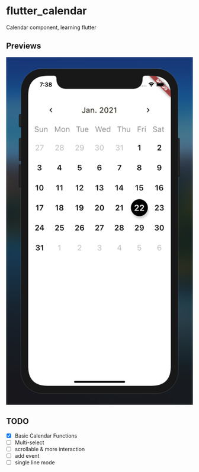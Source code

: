 # flutter_calendar
Calendar component, learning flutter

## Previews

![](./snapshot.png)

## TODO

- [x] Basic Calendar Functions
- [ ] Multi-select
- [ ] scrollable & more interaction
- [ ] add event
- [ ] single line mode
